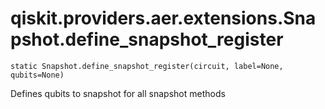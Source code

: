# qiskit.providers.aer.extensions.Snapshot.define\_snapshot\_register

`static Snapshot.define_snapshot_register(circuit, label=None, qubits=None)`

Defines qubits to snapshot for all snapshot methods
